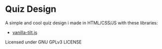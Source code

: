 # Quiz Design
A simple and cool quiz design i made in HTML/CSS/JS with these libraries:
 - [vanilla-tilt.js](https://micku7zu.github.io/vanilla-tilt.js/)

Licensed under GNU GPLv3 LICENSE
